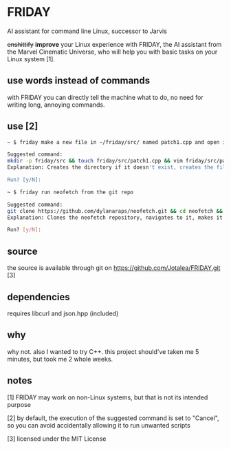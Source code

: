 # FRIDAY
AI assistant for command line Linux, successor to Jarvis

~~enshittify~~ **improve** your Linux experience with FRIDAY, the AI assistant from the Marvel Cinematic Universe, who will help you with basic tasks on your Linux system [1].

## use words instead of commands
with FRIDAY you can directly tell the machine what to do, no need for writing long, annoying commands.

## use [2]
```bash
~ $ friday make a new file in ~/friday/src/ named patch1.cpp and open it with the best text editor

Suggested command:
mkdir -p friday/src && touch friday/src/patch1.cpp && vim friday/src/patch1.cpp
Explanation: Creates the directory if it doesn't exist, creates the file, and opens it with vim.

Run? [y/N]:
```
```bash
~ $ friday run neofetch from the git repo

Suggested command:
git clone https://github.com/dylanaraps/neofetch.git && cd neofetch && chmod +x neofetch && ./neofetch
Explanation: Clones the neofetch repository, navigates to it, makes it executable, and runs it.

Run? [y/N]:
```

## source
the source is available through git on https://github.com/Jotalea/FRIDAY.git [3]

## dependencies
requires libcurl and json.hpp (included)

## why
why not. also I wanted to try C++. this project should've taken me 5 minutes, but took me 2 whole weeks.

## notes
[1] FRIDAY may work on non-Linux systems, but that is not its intended purpose

[2] by default, the execution of the suggested command is set to "Cancel", so you can avoid accidentally allowing it to run unwanted scripts

[3] licensed under the MIT License
